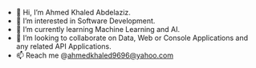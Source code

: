- 👋 Hi, I’m Ahmed Khaled Abdelaziz.
- 👀 I’m interested in Software Development.
- 🌱 I’m currently learning Machine Learning and AI.
- 💞️ I’m looking to collaborate on Data, Web or Console Applications and any related API Applications.
- 📫 Reach me @ahmedkhaled9696@yahoo.com
